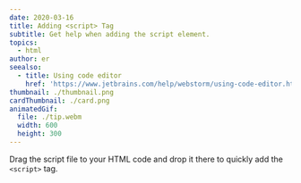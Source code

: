 ```yaml
---
date: 2020-03-16
title: Adding <script> Tag
subtitle: Get help when adding the script element.
topics:
  - html
author: er
seealso:
  - title: Using code editor
    href: 'https://www.jetbrains.com/help/webstorm/using-code-editor.html'
thumbnail: ./thumbnail.png
cardThumbnail: ./card.png
animatedGif:
  file: ./tip.webm
  width: 600
  height: 300
---
```

Drag the script file to your HTML code and drop it there to quickly add the `<script>` tag.
